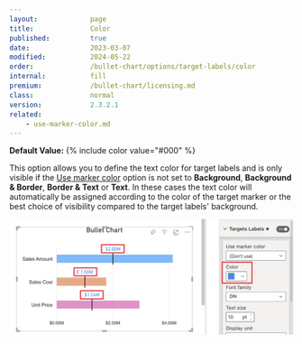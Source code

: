 ```yaml
---
layout:             page
title:              Color
published:          true
date:               2023-03-07
modified:   	    2024-05-22
order:              /bullet-chart/options/target-labels/color
internal:           fill
premium:            /bullet-chart/licensing.md
class:              normal
version:            2.3.2.1
related:
    - use-marker-color.md
---
```


**Default Value:** {% include color value="#000" %}

This option allows you to define the text color for target labels and is only visible if the [Use marker color](use-marker-color.md) option is not set to **Background**, **Background & Border**, **Border & Text** or **Text**. In these cases the text color will automatically be assigned according to the color of the target marker or the best choice of visibility compared to the target labels' background.

<img src="images/target-labels-color.png" width="700">
